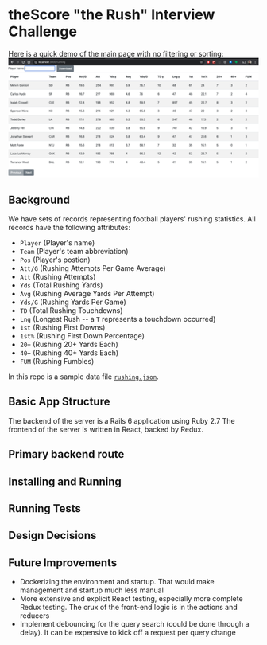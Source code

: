 # theScore "the Rush" Interview Challenge
Here is a quick demo of the main page with no filtering or sorting:
![Screenshot](./screenshot.png)

## Background
We have sets of records representing football players' rushing statistics. All records have the following attributes:
* `Player` (Player's name)
* `Team` (Player's team abbreviation)
* `Pos` (Player's postion)
* `Att/G` (Rushing Attempts Per Game Average)
* `Att` (Rushing Attempts)
* `Yds` (Total Rushing Yards)
* `Avg` (Rushing Average Yards Per Attempt)
* `Yds/G` (Rushing Yards Per Game)
* `TD` (Total Rushing Touchdowns)
* `Lng` (Longest Rush -- a `T` represents a touchdown occurred)
* `1st` (Rushing First Downs)
* `1st%` (Rushing First Down Percentage)
* `20+` (Rushing 20+ Yards Each)
* `40+` (Rushing 40+ Yards Each)
* `FUM` (Rushing Fumbles)

In this repo is a sample data file [`rushing.json`](/rushing.json).

## Basic App Structure
The backend of the server is a Rails 6 application using Ruby 2.7
The frontend of the server is written in React, backed by Redux.

## Primary backend route


## Installing and Running


## Running Tests


## Design Decisions


## Future Improvements
* Dockerizing the environment and startup. That would make management and startup much less manual
* More extensive and explicit React testing, especially more complete Redux testing. The crux of the front-end logic is in the actions and reducers
* Implement debouncing for the query search (could be done through a delay). It can be expensive to kick off a request per query change
